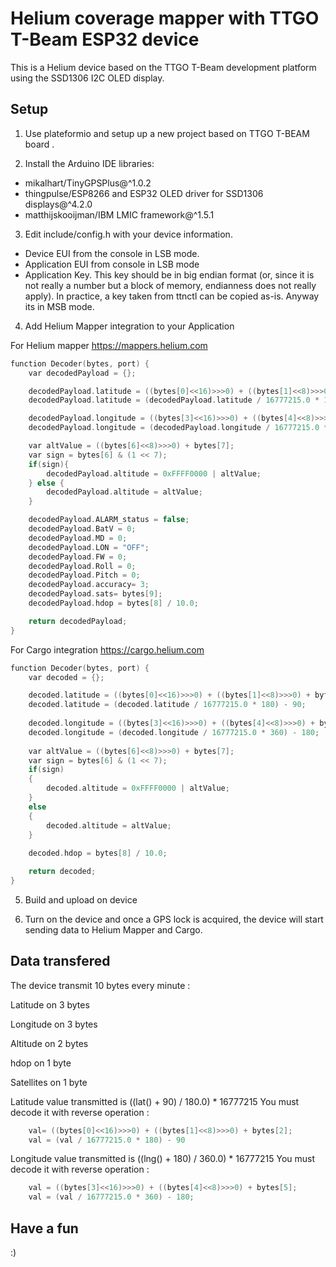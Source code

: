 # Helium coverage mapper with TTGO T-Beam ESP32 device

This is a Helium device based on the TTGO T-Beam development platform using the SSD1306 I2C OLED display. 

## Setup

1. Use plateformio and setup up a new project based on TTGO T-BEAM board .

2. Install the Arduino IDE libraries:
- mikalhart/TinyGPSPlus@^1.0.2
- thingpulse/ESP8266 and ESP32 OLED driver for SSD1306 displays@^4.2.0
- matthijskooijman/IBM LMIC framework@^1.5.1

3. Edit include/config.h with your device information.
- Device EUI from the console in LSB mode.
- Application EUI from console in LSB mode
- Application Key. This key should be in big endian format (or, since it is not really a number but a block of memory, endianness does not really apply). In practice, a key taken from ttnctl can be copied as-is. Anyway its in MSB mode.

4. Add Helium Mapper integration to your Application 

For Helium mapper https://mappers.helium.com
```C
function Decoder(bytes, port) {
    var decodedPayload = {};

    decodedPayload.latitude = ((bytes[0]<<16)>>>0) + ((bytes[1]<<8)>>>0) + bytes[2];
    decodedPayload.latitude = (decodedPayload.latitude / 16777215.0 * 180) - 90;

    decodedPayload.longitude = ((bytes[3]<<16)>>>0) + ((bytes[4]<<8)>>>0) + bytes[5];
    decodedPayload.longitude = (decodedPayload.longitude / 16777215.0 * 360) - 180;

    var altValue = ((bytes[6]<<8)>>>0) + bytes[7];
    var sign = bytes[6] & (1 << 7);
    if(sign){
        decodedPayload.altitude = 0xFFFF0000 | altValue;
    } else {
        decodedPayload.altitude = altValue;
    }

    decodedPayload.ALARM_status = false;
    decodedPayload.BatV = 0;
    decodedPayload.MD = 0;
    decodedPayload.LON = "OFF";
    decodedPayload.FW = 0;
    decodedPayload.Roll = 0;
    decodedPayload.Pitch = 0;
    decodedPayload.accuracy= 3;
    decodedPayload.sats= bytes[9];
    decodedPayload.hdop = bytes[8] / 10.0;

    return decodedPayload;
}
```

For Cargo integration https://cargo.helium.com
```C
function Decoder(bytes, port) {
    var decoded = {};

    decoded.latitude = ((bytes[0]<<16)>>>0) + ((bytes[1]<<8)>>>0) + bytes[2];
    decoded.latitude = (decoded.latitude / 16777215.0 * 180) - 90;
  
    decoded.longitude = ((bytes[3]<<16)>>>0) + ((bytes[4]<<8)>>>0) + bytes[5];
    decoded.longitude = (decoded.longitude / 16777215.0 * 360) - 180;
  
    var altValue = ((bytes[6]<<8)>>>0) + bytes[7];
    var sign = bytes[6] & (1 << 7);
    if(sign)
    {
        decoded.altitude = 0xFFFF0000 | altValue;
    }
    else
    {
        decoded.altitude = altValue;
    }
  
    decoded.hdop = bytes[8] / 10.0;

    return decoded;
}
```

5. Build and upload on device

6. Turn on the device and once a GPS lock is acquired, the device will start sending data to Helium Mapper and Cargo.

## Data transfered

The device transmit 10 bytes every minute :

Latitude on 3 bytes

Longitude on 3 bytes

Altitude on 2 bytes

hdop on 1 byte

Satellites on 1 byte


Latitude value transmitted is ((lat() + 90) / 180.0) * 16777215
You must decode it with reverse operation :
```C
    val= ((bytes[0]<<16)>>>0) + ((bytes[1]<<8)>>>0) + bytes[2];  
    val = (val / 16777215.0 * 180) - 90
```

Longitude value transmitted is ((lng() + 180) / 360.0) * 16777215
You must decode it with reverse operation :
```C
    val = ((bytes[3]<<16)>>>0) + ((bytes[4]<<8)>>>0) + bytes[5];
    val = (val / 16777215.0 * 360) - 180;
```

## Have a fun

:)